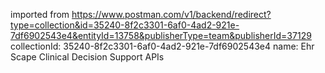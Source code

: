 imported from https://www.postman.com/v1/backend/redirect?type=collection&id=35240-8f2c3301-6af0-4ad2-921e-7df6902543e4&entityId=13758&publisherType=team&publisherId=37129
collectionId: 35240-8f2c3301-6af0-4ad2-921e-7df6902543e4
name: Ehr Scape Clinical Decision Support APIs